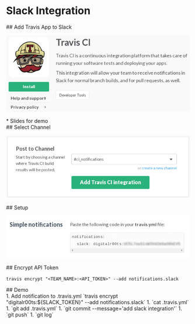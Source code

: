 # Slack Integration

<section>
## Add Travis App to Slack

![slack-01-travis-install.png](img/slack-01-travis-install.png)

<aside class="notes">
* Slides for demo

</aside>
</section>
<!-- -->

<section>
## Select Channel

![slack-02-travis-channel.png](img/slack-02-travis-channel.png)

<aside class="notes">
</aside>
</section>
<!-- -->

<section>
## Setup

![slack-03-travis-setup.png](img/slack-03-travis-setup.png)

<aside class="notes">
</aside>
</section>
<!-- -->

<section>
## Encrypt API Token

```
travis encrypt "<TEAM_NAME>:<API_TOKEN>" --add notifications.slack
```

<aside class="notes">
</aside>
</section>
<!-- -->

<section>
## Demo

<aside class="notes">
1. Add notification to .travis.yml `travis encrypt "digitalr00ts:${SLACK_TOKEN}" --add notifications.slack`
1. `cat .travis.yml`
1. `git add .travis.yml`
1. `git commit --message='add slack integration'`
1. `git push`
1. `git log`

</aside>
</section>
<!-- -->

